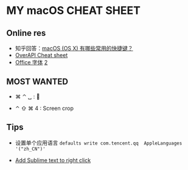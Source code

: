 # MY macOS CHEAT SHEET

## Online res

* 知乎回答：[macOS (OS X) 有哪些常用的快捷键？](https://www.zhihu.com/question/20021861)
* [OverAPI Cheat sheet](http://www.extensions.in.th/post/rescue/OSX_KeyCombo_Reference_Guide.pdf)
* [Office 字体](https://github.com/guorenxi/MacFonts) [2](https://bbs.feng.com/read-htm-tid-11828177.html)


## MOST WANTED

* ⌘ ⌃ ␣ : 🤗

* ⌃ ⇧ ⌘ 4 : Screen crop



## Tips

* 设置单个应用语言
  ``` defaults write com.tencent.qq  AppleLanguages '("zh_CN")' ```

* [Add Sublime text to right click](https://gist.github.com/idleberg/fc0df222e1df258d525d704042d72582)
